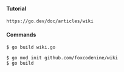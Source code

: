 #### Tutorial

    https://go.dev/doc/articles/wiki

#### Commands

    $ go build wiki.go

    $ go mod init github.com/foxcodenine/wiki
    $ go build